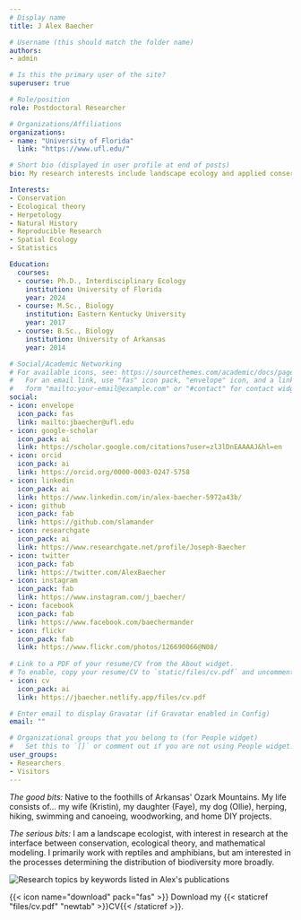 ```yaml
---
# Display name
title: J Alex Baecher

# Username (this should match the folder name)
authors:
- admin

# Is this the primary user of the site?
superuser: true

# Role/position
role: Postdoctoral Researcher 

# Organizations/Affiliations
organizations:
- name: "University of Florida"
  link: "https://www.ufl.edu/"

# Short bio (displayed in user profile at end of posts)
bio: My research interests include landscape ecology and applied conservation of reptiles and amphibians

Interests:
- Conservation 
- Ecological theory
- Herpetology
- Natural History
- Reproducible Research
- Spatial Ecology
- Statistics

Education:
  courses:
  - course: Ph.D., Interdisciplinary Ecology
    institution: University of Florida
    year: 2024
  - course: M.Sc., Biology
    institution: Eastern Kentucky University
    year: 2017
  - course: B.Sc., Biology
    institution: University of Arkansas
    year: 2014

# Social/Academic Networking
# For available icons, see: https://sourcethemes.com/academic/docs/page-builder/#icons
#   For an email link, use "fas" icon pack, "envelope" icon, and a link in the
#   form "mailto:your-email@example.com" or "#contact" for contact widget.
social:
- icon: envelope
  icon_pack: fas
  link: mailto:jbaecher@ufl.edu 
- icon: google-scholar
  icon_pack: ai
  link: https://scholar.google.com/citations?user=zl3lDnEAAAAJ&hl=en
- icon: orcid
  icon_pack: ai
  link: https://orcid.org/0000-0003-0247-5758
- icon: linkedin
  icon_pack: ai
  link: https://www.linkedin.com/in/alex-baecher-5972a43b/
- icon: github
  icon_pack: fab
  link: https://github.com/slamander
- icon: researchgate
  icon_pack: ai
  link: https://www.researchgate.net/profile/Joseph-Baecher
- icon: twitter
  icon_pack: fab
  link: https://twitter.com/AlexBaecher
- icon: instagram
  icon_pack: fab
  link: https://www.instagram.com/j_baecher/
- icon: facebook
  icon_pack: fab
  link: https://www.facebook.com/baechermander
- icon: flickr
  icon_pack: fab
  link: https://www.flickr.com/photos/126690066@N08/
  
# Link to a PDF of your resume/CV from the About widget.
# To enable, copy your resume/CV to `static/files/cv.pdf` and uncomment the lines below.
- icon: cv
  icon_pack: ai
  link: https://jbaecher.netlify.app/files/cv.pdf

# Enter email to display Gravatar (if Gravatar enabled in Config)
email: ""

# Organizational groups that you belong to (for People widget)
#   Set this to `[]` or comment out if you are not using People widget.
user_groups:
- Researchers
- Visitors
---
```


*The good bits:*
Native to the foothills of Arkansas' Ozark Mountains. My life consists of... my wife (Kristin), my daughter (Faye), my dog (Ollie), herping, hiking, swimming and canoeing, woodworking, and home DIY projects.

*The serious bits:*
I am a landscape ecologist, with interest in research at the interface between conservation, ecological theory, and mathematical modeling. I primarily work with reptiles and amphibians, but am interested in the processes determining the distribution of biodiversity more broadly. 

![Research topics by keywords listed in Alex's publications](/media/keywords.png)

{{< icon name="download" pack="fas" >}} Download my {{< staticref "files/cv.pdf" "newtab" >}}CV{{< /staticref >}}.

